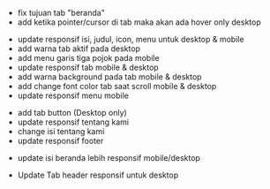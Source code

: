 <!-- update 02/06/25 15:35 -->
- fix tujuan tab "beranda"
- add ketika pointer/cursor di tab maka akan ada hover only desktop

<!-- update 02/06/25 14:25 -->
- update responsif isi, judul, icon, menu untuk desktop & mobile
- add warna tab aktif pada desktop
- add menu garis tiga pojok pada mobile
- update responsif tab mobile & desktop
- add warna background pada tab mobile & desktop
- add change font color tab saat scroll mobile & desktop
- update responsif menu mobile

<!-- update 01/06/25 12:37 -->
- add tab button (Desktop only)
- update responsif tentang kami
- change isi tentang kami
- update responsif footer

<!-- update 01/06/25 9:18 -->
- update isi beranda lebih responsif mobile/desktop

<!-- update 31/05/25 19:22 -->
- Update Tab header responsif untuk desktop